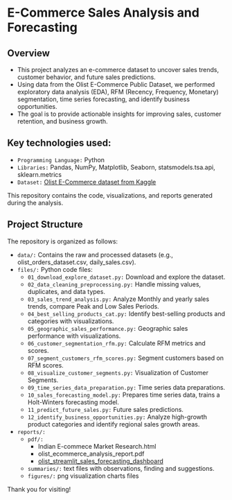 # E-Commerce Sales Analysis and Forecasting

## Overview

- This project analyzes an e-commerce dataset to uncover sales trends, customer behavior, and future sales predictions.
- Using data from the Olist E-Commerce Public Dataset, we performed exploratory data analysis (EDA), RFM (Recency, Frequency, Monetary) segmentation, time series forecasting, and identify business opportunities.
- The goal is to provide actionable insights for improving sales, customer retention, and business growth.

## Key technologies used:

- `Programming Language:` Python
- `Libraries:` Pandas, NumPy, Matplotlib, Seaborn, statsmodels.tsa.api, sklearn.metrics
- `Dataset:` [Olist E-Commerce dataset from Kaggle](https://www.kaggle.com/datasets/olistbr/brazilian-ecommerce)

This repository contains the code, visualizations, and reports generated during the analysis.

## Project Structure

The repository is organized as follows:

- `data/:` Contains the raw and processed datasets (e.g., olist_orders_dataset.csv, daily_sales.csv).
- `files/:` Python code files:
  - `01_download_explore_dataset.py:` Download and explore the dataset.
  - `02_data_cleaning_preprocessing.py:` Handle missing values, duplicates, and data types.
  - `03_sales_trend_analysis.py:` Analyze Monthly and yearly sales trends, compare Peak and Low Sales Periods.
  - `04_best_selling_products_cat.py:` Identify best-selling products and categories with visualizations. 
  - `05_geographic_sales_performance.py:` Geographic sales performance with visualizations.
  - `06_customer_segmentation_rfm.py:` Calculate RFM metrics and scores.
  - `07_segment_customers_rfm_scores.py:` Segment customers based on RFM scores.
  - `08_visualize_customer_segments.py:` Visualization of Customer Segments.
  - `09_time_series_data_preparation.py:` Time series data preparations.
  - `10_sales_forecasting_model.py:` Prepares time series data, trains a Holt-Winters forecasting model.
  - `11_predict_future_sales.py:` Future sales predictions.
  - `12_identify_business_opportunities.py:` Analyze high-growth product categories and identify regional sales growth areas.
- `reports/:`
  - `pdf/:`
    - Indian E-commece Market Research.html
    - olist_ecommerce_analysis_report.pdf
    - [olist_streamlit_sales_forecasting_dashboard](https://ecommerce-sales-forecasting-2025.streamlit.app)
  - `summaries/:` text files with observations, finding and suggestions.
  - `figures/:` png visualization charts files

Thank you for visiting!
  
